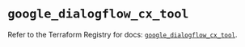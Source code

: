 # `google_dialogflow_cx_tool`

Refer to the Terraform Registry for docs: [`google_dialogflow_cx_tool`](https://registry.terraform.io/providers/hashicorp/google/6.46.0/docs/resources/dialogflow_cx_tool).
